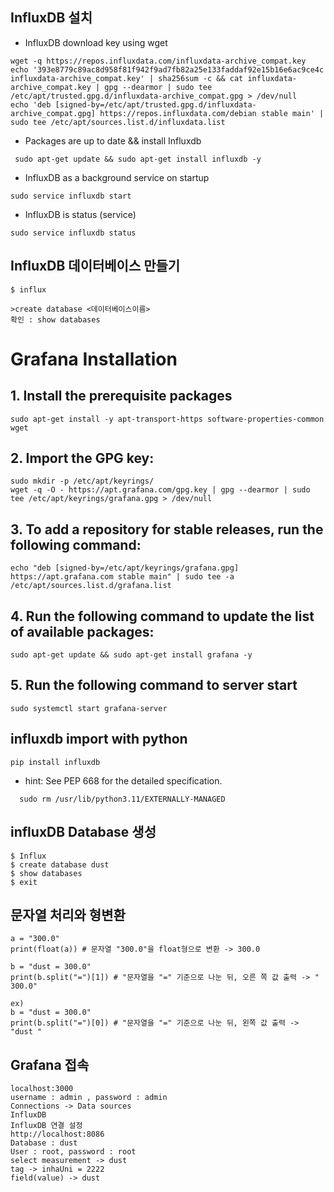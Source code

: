 ## InfluxDB 설치 
  - InfluxDB download key using wget
```
wget -q https://repos.influxdata.com/influxdata-archive_compat.key
echo '393e8779c89ac8d958f81f942f9ad7fb82a25e133faddaf92e15b16e6ac9ce4c influxdata-archive_compat.key' | sha256sum -c && cat influxdata-archive_compat.key | gpg --dearmor | sudo tee /etc/apt/trusted.gpg.d/influxdata-archive_compat.gpg > /dev/null
echo 'deb [signed-by=/etc/apt/trusted.gpg.d/influxdata-archive_compat.gpg] https://repos.influxdata.com/debian stable main' | sudo tee /etc/apt/sources.list.d/influxdata.list
```
  - Packages are up to date && install Influxdb
```
 sudo apt-get update && sudo apt-get install influxdb -y

```
  - InfluxDB as a background service on startup
```
sudo service influxdb start
```
  - InfluxDB is status (service)
```
sudo service influxdb status
```
  
## InfluxDB 데이터베이스 만들기

```
$ influx

>create database <데이터베이스이름>
확인 : show databases 
```

# Grafana Installation

## 1. Install the prerequisite packages
```
sudo apt-get install -y apt-transport-https software-properties-common wget
```

## 2. Import the GPG key:
```
sudo mkdir -p /etc/apt/keyrings/
wget -q -O - https://apt.grafana.com/gpg.key | gpg --dearmor | sudo tee /etc/apt/keyrings/grafana.gpg > /dev/null
```

## 3. To add a repository for stable releases, run the following command:
```
echo "deb [signed-by=/etc/apt/keyrings/grafana.gpg] https://apt.grafana.com stable main" | sudo tee -a /etc/apt/sources.list.d/grafana.list
```

## 4. Run the following command to update the list of available packages:
```
sudo apt-get update && sudo apt-get install grafana -y

```
## 5. Run the following command to server start
```
sudo systemctl start grafana-server
```
## influxdb import with python
```
pip install influxdb
```
  - hint: See PEP 668 for the detailed specification.
```
  sudo rm /usr/lib/python3.11/EXTERNALLY-MANAGED
```
## influxDB Database 생성
```
$ Influx
$ create database dust
$ show databases
$ exit
```
## 문자열 처리와 형변환
```
a = "300.0"
print(float(a)) # 문자열 "300.0"을 float형으로 변환 -> 300.0

b = "dust = 300.0"
print(b.split("=")[1]) # "문자열을 "=" 기준으로 나눈 뒤, 오른 쪽 값 출력 -> " 300.0"

ex)
b = "dust = 300.0"
print(b.split("=")[0]) # "문자열을 "=" 기준으로 나눈 뒤, 왼쪽 값 출력 -> "dust "

```
## Grafana 접속
```
localhost:3000
username : admin , password : admin
Connections -> Data sources
InfluxDB
InfluxDB 연결 설정
http://localhost:8086
Database : dust
User : root, password : root
select measurement -> dust
tag -> inhaUni = 2222
field(value) -> dust
```


